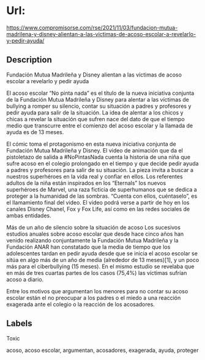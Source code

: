 # Url: 

https://www.compromisorse.com/rse/2021/11/03/fundacion-mutua-madrilena-y-disney-alientan-a-las-victimas-de-acoso-escolar-a-revelarlo-y-pedir-ayuda/

## Description 

Fundación Mutua Madrileña y Disney alientan a las víctimas de acoso escolar a revelarlo y pedir ayuda

 El acoso escolar “No pinta nada” es el título de la nueva iniciativa conjunta de la Fundación Mutua Madrileña y Disney para alentar a las víctimas de bullying a romper su silencio, contar su situación a padres y profesores y pedir ayuda para salir de la situación. La idea de alentar a los chicos y chicas a revelar la situación que sufren nace del dato de que el tiempo medio que transcurre entre el comienzo del acoso escolar y la llamada de ayuda es de 13 meses.

El cómic toma el protagonismo en esta nueva iniciativa conjunta de Fundación Mutua Madrileña y Disney. El video de animación que da el pistoletazo de salida a #NoPintasNada cuenta la historia de una niña que sufre acoso en el colegio prolongado en el tiempo y que decide pedir ayuda a padres y profesores para salir de su situación. La pieza invita a buscar a nuestros superhéroes en la vida real y confiar en ellos. Los referentes adultos de la niña están inspirados en los “Eternals” los nuevos superhéroes de Marvel, una raza ficticia de superhumanos que se dedica a proteger a la humanidad de las sombras. “Cuenta con ellos, cuéntaselo”, es el llamamiento final del video. El video podrá verse a partir de hoy en los canales Disney Chanel, Fox y Fox Life, así como en las redes sociales de ambas entidades.

Más de un año de silencio sobre la situación de acoso
Los sucesivos estudios anuales sobre acoso escolar que desde hace cinco años han venido realizando conjuntamente la Fundación Mutua Madrileña y la Fundación ANAR han constatado que la media de tiempo que los adolescentes tardan en pedir ayuda desde que se inicia el acoso escolar se sitúa en algo más de un año de media (alrededor de 13 meses)[1], y un poco más para el ciberbullying (15 meses). En el mismo estudio se revelaba que en más de tres cuartas partes de los casos (75,4%) las víctimas sufrían acoso a diario.

Entre los motivos que argumentan los menores para no contar su acoso escolar están el no preocupar a los padres o el miedo a una reacción exagerada ante el colegio o la reacción de los acosadores.

## Labels 

Toxic 

acoso, acoso escolar, argumentan, acosadores, exagerada, ayuda, proteger